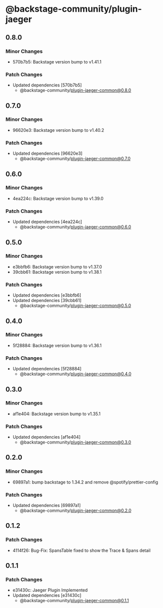 # @backstage-community/plugin-jaeger

## 0.8.0

### Minor Changes

- 570b7b5: Backstage version bump to v1.41.1

### Patch Changes

- Updated dependencies [570b7b5]
  - @backstage-community/plugin-jaeger-common@0.8.0

## 0.7.0

### Minor Changes

- 96620e3: Backstage version bump to v1.40.2

### Patch Changes

- Updated dependencies [96620e3]
  - @backstage-community/plugin-jaeger-common@0.7.0

## 0.6.0

### Minor Changes

- 4ea224c: Backstage version bump to v1.39.0

### Patch Changes

- Updated dependencies [4ea224c]
  - @backstage-community/plugin-jaeger-common@0.6.0

## 0.5.0

### Minor Changes

- e3bbfb6: Backstage version bump to v1.37.0
- 39cbb61: Backstage version bump to v1.38.1

### Patch Changes

- Updated dependencies [e3bbfb6]
- Updated dependencies [39cbb61]
  - @backstage-community/plugin-jaeger-common@0.5.0

## 0.4.0

### Minor Changes

- 5f28884: Backstage version bump to v1.36.1

### Patch Changes

- Updated dependencies [5f28884]
  - @backstage-community/plugin-jaeger-common@0.4.0

## 0.3.0

### Minor Changes

- af1e404: Backstage version bump to v1.35.1

### Patch Changes

- Updated dependencies [af1e404]
  - @backstage-community/plugin-jaeger-common@0.3.0

## 0.2.0

### Minor Changes

- 69897a1: bump backstage to 1.34.2 and remove @spotify/prettier-config

### Patch Changes

- Updated dependencies [69897a1]
  - @backstage-community/plugin-jaeger-common@0.2.0

## 0.1.2

### Patch Changes

- 4114f26: Bug-Fix: SpansTable fixed to show the Trace & Spans detail

## 0.1.1

### Patch Changes

- e31430c: Jaeger Plugin Implemented
- Updated dependencies [e31430c]
  - @backstage-community/plugin-jaeger-common@0.1.1
